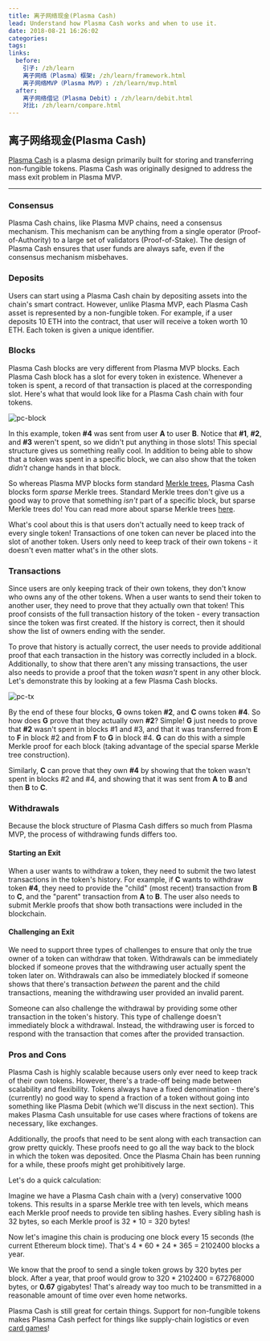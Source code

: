 ```yaml
---
title: 离子网络现金(Plasma Cash)
lead: Understand how Plasma Cash works and when to use it.
date: 2018-08-21 16:26:02
categories:
tags:
links:
  before:
    引子: /zh/learn
    离子网络（Plasma）框架: /zh/learn/framework.html
    离子网络MVP（Plasma MVP）: /zh/learn/mvp.html
  after:
    离子网络借记（Plasma Debit）: /zh/learn/debit.html
    对比: /zh/learn/compare.html
---
```


## 离子网络现金(Plasma Cash)
[Plasma Cash](https://ethresear.ch/t/plasma-cash-plasma-with-much-less-per-user-data-checking/1298) is a plasma design primarily built for storing and transferring non-fungible tokens.
Plasma Cash was originally designed to address the mass exit problem in Plasma MVP.

---

### Consensus
Plasma Cash chains, like Plasma MVP chains, need a consensus mechanism.
This mechanism can be anything from a single operator (Proof-of-Authority) to a large set of validators (Proof-of-Stake).
The design of Plasma Cash ensures that user funds are always safe, even if the consensus mechanism misbehaves.

### Deposits
Users can start using a Plasma Cash chain by depositing assets into the chain's smart contract.
However, unlike Plasma MVP, each Plasma Cash asset is represented by a non-fungible token.
For example, if a user deposits 10 ETH into the contract, that user will receive a token worth 10 ETH.
Each token is given a unique identifier.

### Blocks
Plasma Cash blocks are very different from Plasma MVP blocks.
Each Plasma Cash block has a slot for every token in existence.
Whenever a token is spent, a record of that transaction is placed at the corresponding slot.
Here's what that would look like for a Plasma Cash chain with four tokens.

![pc-block](/img/learn/cash/pc-block.png)

In this example, token **\#4** was sent from user **A** to user **B**.
Notice that **\#1**, **#2**, and **#3** weren't spent, so we didn't put anything in those slots!
This special structure gives us something really cool.
In addition to being able to show that a token was spent in a specific block, we can also show that the token *didn't* change hands in that block.

So whereas Plasma MVP blocks form standard [Merkle trees](https://en.wikipedia.org/wiki/Merkle_tree), Plasma Cash blocks form *sparse* Merkle trees.
Standard Merkle trees don't give us a good way to prove that something *isn't* part of a specific block, but sparse Merkle trees do!
You can read more about sparse Merkle trees [here](https://medium.com/@kelvinfichter/whats-a-sparse-merkle-tree-acda70aeb837).

What's cool about this is that users don't actually need to keep track of every single token!
Transactions of one token can never be placed into the slot of another token.
Users only need to keep track of their own tokens - it doesn't even matter what's in the other slots.

### Transactions
Since users are only keeping track of their own tokens, they don't know who owns any of the other tokens.
When a user wants to send their token to another user, they need to prove that they actually own that token!
This proof consists of the full transaction history of the token - every transaction since the token was first created.
If the history is correct, then it should show the list of owners ending with the sender.

To prove that history is actually correct, the user needs to provide additional proof that each transaction in the history was correctly included in a block.
Additionally, to show that there aren't any missing transactions, the user also needs to provide a proof that the token <i>wasn't</i> spent in any other block.
Let's demonstrate this by looking at a few Plasma Cash blocks.

![pc-tx](/img/learn/cash/pc-tx.png)

By the end of these four blocks, **G** owns token **#2**, and **C** owns token **#4**.
So how does **G** prove that they actually own **#2**? Simple!
**G** just needs to prove that **#2** wasn't spent in blocks #1 and #3, and that it was transferred from **E** to **F** in block #2 and from **F** to **G** in block #4.
**G** can do this with a simple Merkle proof for each block (taking advantage of the special sparse Merkle tree construction).

Similarly, **C** can prove that they own **#4** by showing that the token wasn't spent in blocks #2 and #4, and showing that it was sent from **A** to **B** and then **B** to **C**.

### Withdrawals
Because the block structure of Plasma Cash differs so much from Plasma MVP, the process of withdrawing funds differs too.

#### Starting an Exit
When a user wants to withdraw a token, they need to submit the two latest transactions in the token's history.
For example, if **C** wants to withdraw token **#4**, they need to provide the "child" (most recent) transaction from **B** to **C**, and the "parent" transaction from **A** to **B**.
The user also needs to submit Merkle proofs that show both transactions were included in the blockchain.

#### Challenging an Exit
We need to support three types of challenges to ensure that only the true owner of a token can withdraw that token.
Withdrawals can be immediately blocked if someone proves that the withdrawing user actually spent the token later on.
Withdrawals can also be immediately blocked if someone shows that there's transaction *between* the parent and the child transactions, meaning the withdrawing user provided an invalid parent.

Someone can also challenge the withdrawal by providing some other transaction in the token's history.
This type of challenge doesn't immediately block a withdrawal.
Instead, the withdrawing user is forced to respond with the transaction that comes after the provided transaction.

### Pros and Cons
Plasma Cash is highly scalable because users only ever need to keep track of their own tokens.
However, there's a trade-off being made between scalability and flexibility.
Tokens always have a fixed denomination - there's (currently) no good way to spend a fraction of a token without going into something like Plasma Debit (which we'll discuss in the next section).
This makes Plasma Cash unsuitable for use cases where fractions of tokens are necessary, like exchanges.

Additionally, the proofs that need to be sent along with each transaction can grow pretty quickly.
These proofs need to go all the way back to the block in which the token was deposited.
Once the Plasma Chain has been running for a while, these proofs might get prohibitively large.

Let's do a quick calculation:

Imagine we have a Plasma Cash chain with a (very) conservative 1000 tokens.
This results in a sparse Merkle tree with ten levels, which means each Merkle proof needs to provide ten sibling hashes.
Every sibling hash is 32 bytes, so each Merkle proof is 32 \* 10 = 320 bytes!

Now let's imagine this chain is producing one block every 15 seconds (the current Ethereum block time).
That's 4 \* 60 \* 24 \* 365 = 2102400 blocks a year.

We know that the proof to send a single token grows by 320 bytes per block.
After a year, that proof would grow to 320 \* 2102400 = 672768000 bytes, or **0.67** gigabytes!
That's already way too much to be transmitted in a reasonable amount of time over even home networks. 

Plasma Cash is still great for certain things.
Support for non-fungible tokens makes Plasma Cash perfect for things like supply-chain logistics or even [card games](https://www.kickstarter.com/projects/328862817/zombie-battleground-the-new-generation-of-ccg-tcg)!

